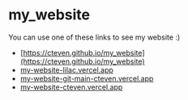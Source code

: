 # my_website
You can use one of these links to see my website :)

* [https://cteven.github.io/my_website](https://cteven.github.io/my_website)
* [my-website-lilac.vercel.app](my-website-lilac.vercel.app)
* [my-website-git-main-cteven.vercel.app](my-website-git-main-cteven.vercel.app)
* [my-website-cteven.vercel.app](my-website-cteven.vercel.app)
